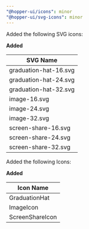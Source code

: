 ```yaml
---
"@hopper-ui/icons": minor
"@hopper-ui/svg-icons": minor
---
```


Added the following SVG icons:

**Added**

| SVG Name                             |
| ------------------------------------ |
| graduation-hat-16.svg                |
| graduation-hat-24.svg                |
| graduation-hat-32.svg                |
| image-16.svg                         |
| image-24.svg                         |
| image-32.svg                         |
| screen-share-16.svg                  |
| screen-share-24.svg                  |
| screen-share-32.svg                  |


Added the following Icons:

**Added**

| Icon Name                            |
| ------------------------------------ |
| GraduationHat                        |
| ImageIcon                            |
| ScreenShareIcon                      |
